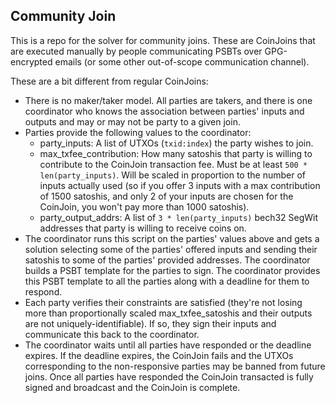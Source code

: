 Community Join
----
This is a repo for the solver for community joins. These are CoinJoins that are executed manually by people communicating PSBTs over GPG-encrypted emails (or some other out-of-scope communication channel).

These are a bit different from regular CoinJoins:
- There is no maker/taker model. All parties are takers, and there is one coordinator who knows the association between parties' inputs and outputs and may or may not be party to a given join.
- Parties provide the following values to the coordinator:
    - party\_inputs: A list of UTXOs (`txid:index`) the party wishes to join.
    - max\_txfee\_contribution: How many satoshis that party is willing to contribute to the CoinJoin transaction fee. Must be at least `500 * len(party_inputs)`. Will be scaled in proportion to the number of inputs actually used (so if you offer 3 inputs with a max contribution of 1500 satoshis, and only 2 of your inputs are chosen for the CoinJoin, you won't pay more than 1000 satoshis).
    - party\_output\_addrs: A list of `3 * len(party_inputs)` bech32 SegWit addresses that party is willing to receive coins on.
- The coordinator runs this script on the parties' values above and gets a solution selecting some of the parties' offered inputs and sending their satoshis to some of the parties' provided addresses. The coordinator builds a PSBT template for the parties to sign. The coordinator provides this PSBT template to all the parties along with a deadline for them to respond.
- Each party verifies their constraints are satisfied (they're not losing more than proportionally scaled max\_txfee\_satoshis and their outputs are not uniquely-identifiable). If so, they sign their inputs and communicate this back to the coordinator.
- The coordinator waits until all parties have responded or the deadline expires. If the deadline expires, the CoinJoin fails and the UTXOs corresponding to the non-responsive parties may be banned from future joins. Once all parties have responded the CoinJoin transacted is fully signed and broadcast and the CoinJoin is complete.
